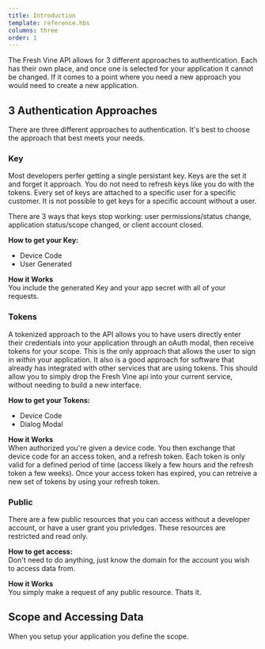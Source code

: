 ```yaml
---
title: Introduction
template: reference.hbs
columns: three
order: 1
---
```


The Fresh Vine API allows for 3 different approaches to authentication. Each has their own place, and once one is selected for your application it cannot be changed. If it comes to a point where you need a new approach you would need to create a new application.

## 3 Authentication Approaches  
There are three different approaches to authentication. It's best to choose the approach that best meets your needs. 
  
### Key  
Most developers perfer getting a single persistant key. Keys are the set it and forget it approach. You do not need to refresh keys like you do with the tokens. Every set of keys are attached to a specific user for a specific customer. It is not possible to get keys for a specific account without a user.  
  
There are 3 ways that keys stop working: user permissions/status change, application status/scope changed, or client account closed.  
  
**How to get your Key:**  
  
*	Device Code  
*	User Generated  
  
**How it Works**  
You include the generated Key and your app secret with all of your requests.  
  
### Tokens 
A tokenized approach to the API allows you to have users directly enter their credentials into your application through an oAuth modal, then receive tokens for your scope. This is the only approach that allows the user to sign in *within* your application. It also is a good approach for software that already has integrated with other services that are using tokens. This should allow you to simply drop the Fresh Vine api into your current service, without needing to build a new interface.  
  
**How to get your Tokens:**  
  
*	Device Code  
*	Dialog Modal  
  
**How it Works**  
When authorized you're given a device code. You then exchange that device code for an access token, and a refresh token. Each token is only valid for a defined period of time (access likely a few hours and the refresh token a few weeks).  Once your access token has expired, you can retreive a new set of tokens by using your refresh token.  
  
  
### Public  
There are a few public resources that you can access without a developer account, or have a user grant you privledges. These resources are restricted and read only.
  
**How to get access:**  
Don't need to do anything, just know the domain for the account you wish to access data from.  
  
**How it Works**  
You simply make a request of any public resource. Thats it.  

## Scope and Accessing Data  
  
When you setup your application you define the scope.   